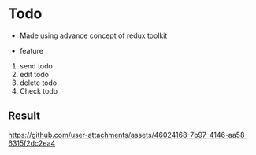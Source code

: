 # Todo 
- Made using advance concept of redux toolkit

- feature  :
1. send todo
2. edit todo
3. delete todo
4. Check todo

## Result

https://github.com/user-attachments/assets/46024168-7b97-4146-aa58-6315f2dc2ea4



